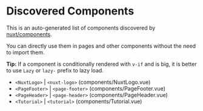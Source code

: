 # Discovered Components

This is an auto-generated list of components discovered by [nuxt/components](https://github.com/nuxt/components).

You can directly use them in pages and other components without the need to import them.

**Tip:** If a component is conditionally rendered with `v-if` and is big, it is better to use `Lazy` or `lazy-` prefix to lazy load.

- `<NuxtLogo>` | `<nuxt-logo>` (components/NuxtLogo.vue)
- `<PageFooter>` | `<page-footer>` (components/PageFooter.vue)
- `<PageHeader>` | `<page-header>` (components/PageHeader.vue)
- `<Tutorial>` | `<tutorial>` (components/Tutorial.vue)
